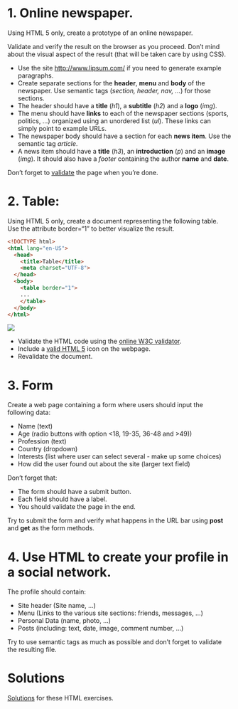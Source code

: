 # 1. Online newspaper.

Using HTML 5 only, create a prototype of an online newspaper.

Validate and verify the result on the browser as you proceed. Don’t mind about the visual aspect of the result (that will be taken care by using CSS).

* Use the site http://www.lipsum.com/ if you need to generate example paragraphs.
* Create separate sections for the **header**, **menu** and **body** of the newspaper. Use semantic tags (*section, header, nav, …*) for those sections.
* The header should have a **title** (*h1*), a **subtitle** (*h2*) and a **logo** (*img*).
* The menu should have **links** to each of the newspaper sections (sports, politics, …) organized using an unordered list (*ul*). These links can simply point to example URLs.
* The newspaper body should have a section for each **news item**. Use the semantic tag *article*.
* A news item should have a **title** (*h3*), an **introduction** (*p*) and an **image** (*img*). It should also have a *footer* containing the author **name** and **date**.

Don’t forget to [validate](https://validator.w3.org/) the page when you’re done.

# 2. Table:

Using HTML 5 only, create a document representing the following table. Use the attribute border=“1” to better visualize the result.

```html
<!DOCTYPE html>
<html lang="en-US">
  <head>
    <title>Table</title>
    <meta charset="UTF-8">
  </head>
  <body>
    <table border="1">
    ...
    </table>
  </body>
</html>
```

![](https://web.fe.up.pt/~arestivo/page/img/exercises/html/table.png)

* Validate the HTML code using the [online W3C validator](https://validator.w3.org/).
* Include a [valid HTML 5](https://www.google.com/search?q=valid+html5&tbm=isch) icon on the webpage.
* Revalidate the document.

# 3. Form

Create a web page containing a form where users should input the following data:

* Name (text)
* Age (radio buttons with option <18, 19-35, 36-48 and >49))
* Profession (text)
* Country (dropdown)
* Interests (list where user can select several - make up some choices)
* How did the user found out about the site (larger text field)

Don’t forget that:

* The form should have a submit button.
* Each field should have a label.
* You should validate the page in the end.

Try to submit the form and verify what happens in the URL bar using **post** and **get** as the form methods.

# 4. Use HTML to create your profile in a social network.

The profile should contain:

* Site header (Site name, …)
* Menu (Links to the various site sections: friends, messages, …)
* Personal Data (name, photo, …)
* Posts (including: text, date, image, comment number, …)

Try to use semantic tags as much as possible and don’t forget to validate the resulting file.

# Solutions
[Solutions](https://www.fe.up.pt/~arestivo/page/solutions/html/) for these HTML exercises.
